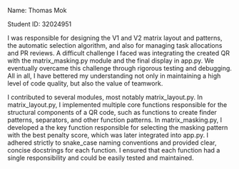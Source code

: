 Name: Thomas Mok

Student ID: 32024951

I was responsible for designing the V1 and V2 matrix layout and patterns, the automatic selection 
algorithm, and also for managing task allocations and PR reviews. A difficult challenge I faced was 
integrating the created QR with the matrix_masking.py module and the final display in app.py. We
eventually overcame this challenge through rigorous testing and debugging. All in all, I have bettered 
my understanding not only in maintaining a high level of code quality, but also the value of teamwork. 

I contributed to several modules, most notably matrix_layout.py. In matrix_layout.py, I implemented 
multiple core functions responsible for the structural components of a QR code, such as functions to 
create finder patterns, separators, and other function patterns. In matrix_masking.py, I developed a 
the key function responsible for selecting the masking pattern with the best penalty score, which was 
later integrated into app.py. I adhered strictly to snake_case naming conventions and provided clear, concise docstrings for each 
function. I ensured that each function had a single responsibility and could be easily tested and 
maintained.